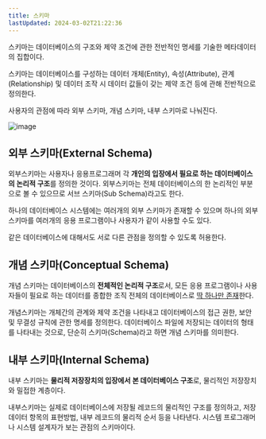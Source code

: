 ```yaml
---
title: 스키마
lastUpdated: 2024-03-02T21:22:36
---
```


스키마는 데이터베이스의 구조와 제약 조건에 관한 전반적인 명세를 기술한 메타데이터의 집합이다.

스키마는 데이터베이스를 구성하는 데이터 개체(Entity), 속성(Attribute), 관계(Relationship) 및 데이터 조작 시 데이터 값들이 갖는 제약 조건 등에 관해 전반적으로 정의한다.

사용자의 관점에 따라 외부 스키마, 개념 스키마, 내부 스키마로 나눠진다.

![image](https://user-images.githubusercontent.com/81006587/199009979-df44bf3e-97da-45d2-b5fc-03bec89d9059.png)


## 외부 스키마(External Schema)

외부스키마는 사용자나 응용프로그래머 각 **개인의 입장에서 필요로 하는 데이터베이스의 논리적 구조**를 정의한 것이다. 외부스키마는 전체 데이터베이스의 한 논리적인 부분으로 볼 수 있으므로 서브 스키마(Sub Schema)라고도 한다.

하나의 데이터베이스 시스템에는 여러개의 외부 스키마가 존재할 수 있으며 하나의 외부 스키마를 여러개의 응용 프로그램이나 사용자가 같이 사용할 수도 있다.

같은 데이터베이스에 대해서도 서로 다른 관점을 정의할 수 있도록 허용한다.

## 개념 스키마(Conceptual Schema)

개념 스키마는 데이터베이스의 **전체적인 논리적 구조**로서, 모든 응용 프로그램이나 사용자들이 필요로 하는 데이터를 종합한 조직 전체의 데이터베이스로 <u>딱 하나만 존재</u>한다.

개념스키마는 개체간의 관계와 제약 조건을 나타내고 데이터베이스의 접근 권한, 보안 및 무결성 규칙에 관한 명세를 정의한다. 데이터베이스 파일에 저장되는 데이터의 형태를 나타내는 것으로, 단순히 스키마(Schema)라고 하면 개념 스키마를 의미한다.

## 내부 스키마(Internal Schema)

내부 스키마는 **물리적 저장장치의 입장에서 본 데이터베이스 구조**로, 물리적인 저장장치와 밀접한 계층이다.

내부스키마는 실제로 데이터베이스에 저장될 레코드의 물리적인 구조를 정의하고, 저장 데이터 항목의 표현방법, 내부 레코드의 물리적 순서 등을 나타낸다. 시스템 프로그래머나 시스템 설계자가 보는 관점의 스키마이다.